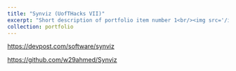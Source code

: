 ```yaml
---
title: "Synviz (UofTHacks VII)"
excerpt: "Short description of portfolio item number 1<br/><img src='/images/projects/synviz_glasses.jpg' style='width:512px;'>"
collection: portfolio
---
```


https://devpost.com/software/synviz

https://github.com/w29ahmed/Synviz
